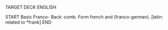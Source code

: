TARGET DECK
ENGLISH

START
Basic
Franco-
Back: comb. Form french and (franco-german). [latin: related to *frank]
END
